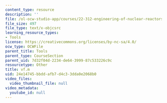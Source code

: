 ```yaml
---
content_type: resource
description: ''
file: /ol-ocw-studio-app/courses/22-312-engineering-of-nuclear-reactors-fall-2015/24e14745bbddafb7d4c33dda0e2068b0_vf.m
file_size: 497
file_type: text/x-objcsrc
learning_resource_types:
- Tools
license: https://creativecommons.org/licenses/by-nc-sa/4.0/
ocw_type: OCWFile
parent_title: Tools
parent_type: CourseSection
parent_uid: 7d32f04d-2234-de64-3999-87c533226c9c
resourcetype: Other
title: vf.m
uid: 24e14745-bbdd-afb7-d4c3-3dda0e2068b0
video_files:
  video_thumbnail_file: null
video_metadata:
  youtube_id: null
---
```

